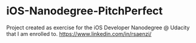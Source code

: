 # iOS-Nanodegree-PitchPerfect
Project created as exercise for the iOS Developer Nanodegree @ Udacity that I am enrolled to. https://www.linkedin.com/in/rsaenzi/
